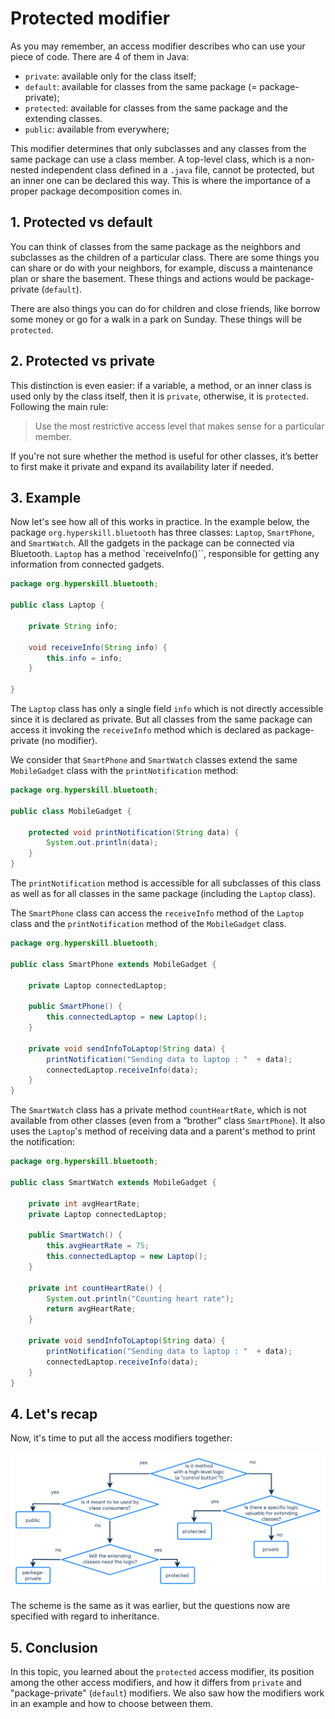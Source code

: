 # Protected modifier

As you may remember, an access modifier describes who can use your piece of code. There are 4 of them in Java:
- `private`: available only for the class itself;
- `default`: available for classes from the same package (= package-private);
- `protected`: available for classes from the same package and the extending classes.
- `public`: available from everywhere;

This modifier determines that only subclasses and any classes from the same package can use a class member. A top-level class, which is a non-nested independent class defined in a `.java` file, cannot be protected, but an inner one can be declared this way. This is where the importance of a proper package decomposition comes in.

## 1. Protected vs default

You can think of classes from the same package as the neighbors and subclasses as the children of a particular class. There are some things you can share or do with your neighbors, for example, discuss a maintenance plan or share the basement. These things and actions would be package-private (`default`).

There are also things you can do for children and close friends, like borrow some money or go for a walk in a park on Sunday. These things will be `protected`.

## 2. Protected vs private
This distinction is even easier: if a variable, a method, or an inner class is used only by the class itself, then it is `private`, otherwise, it is `protected`. Following the main rule:

> Use the most restrictive access level that makes sense for a particular member.

If you're not sure whether the method is useful for other classes, it’s better to first make it private and expand its availability later if needed. 

## 3. Example
Now let's see how all of this works in practice. In the example below, the package `org.hyperskill.bluetooth` has three classes: `Laptop`, `SmartPhone`, and `SmartWatch`. All the gadgets in the package can be connected via Bluetooth. `Laptop` has a method `receiveInfo()``, responsible for getting any information from connected gadgets.

```java
package org.hyperskill.bluetooth;

public class Laptop {

    private String info;

    void receiveInfo(String info) {
        this.info = info;
    }

}
```

The `Laptop` class has only a single field `info` which is not directly accessible since it is declared as private. But all classes from the same package can access it invoking the `receiveInfo` method which is declared as package-private (no modifier).

We consider that `SmartPhone` and `SmartWatch` classes extend the same `MobileGadget` class with the `printNotification` method:
```java
package org.hyperskill.bluetooth;

public class MobileGadget {

    protected void printNotification(String data) {
        System.out.println(data);
    }
}
```
The `printNotification` method is accessible for all subclasses of this class as well as for all classes in the same package (including the `Laptop` class).

The `SmartPhone` class can access the `receiveInfo` method of the `Laptop` class and the `printNotification` method of the `MobileGadget` class.
```java
package org.hyperskill.bluetooth;

public class SmartPhone extends MobileGadget {

    private Laptop connectedLaptop;

    public SmartPhone() {
        this.connectedLaptop = new Laptop();
    }

    private void sendInfoToLaptop(String data) {
        printNotification("Sending data to laptop : "  + data);
        connectedLaptop.receiveInfo(data);
    }
}
```
The `SmartWatch` class has a private method `countHeartRate`, which is not available from other classes (even from a “brother” class `SmartPhone`). It also uses the `Laptop`'s method of receiving data and a parent's method to print the notification:
```java
package org.hyperskill.bluetooth;

public class SmartWatch extends MobileGadget {

    private int avgHeartRate;
    private Laptop connectedLaptop;

    public SmartWatch() {
        this.avgHeartRate = 75;
        this.connectedLaptop = new Laptop();
    }

    private int countHeartRate() {
        System.out.println("Counting heart rate");
        return avgHeartRate;
    }

    private void sendInfoToLaptop(String data) {
        printNotification("Sending data to laptop : "  + data);
        connectedLaptop.receiveInfo(data);
    }
}
```

## 4. Let's recap

Now, it's time to put all the access modifiers together:

![img access modifiers](https://github.com/srujanprophet/Java-Projects/blob/main/6.%20Tic-Tac-Toe%20with%20AI/Notes/%5Bpic%5Daccess_modifiers.svg)

The scheme is the same as it was earlier, but the questions now are specified with regard to inheritance. 

## 5. Conclusion
In this topic, you learned about the `protected` access modifier, its position among the other access modifiers, and how it differs from `private` and "package-private" (`default`) modifiers. We also saw how the modifiers work in an example and how to choose between them. 
